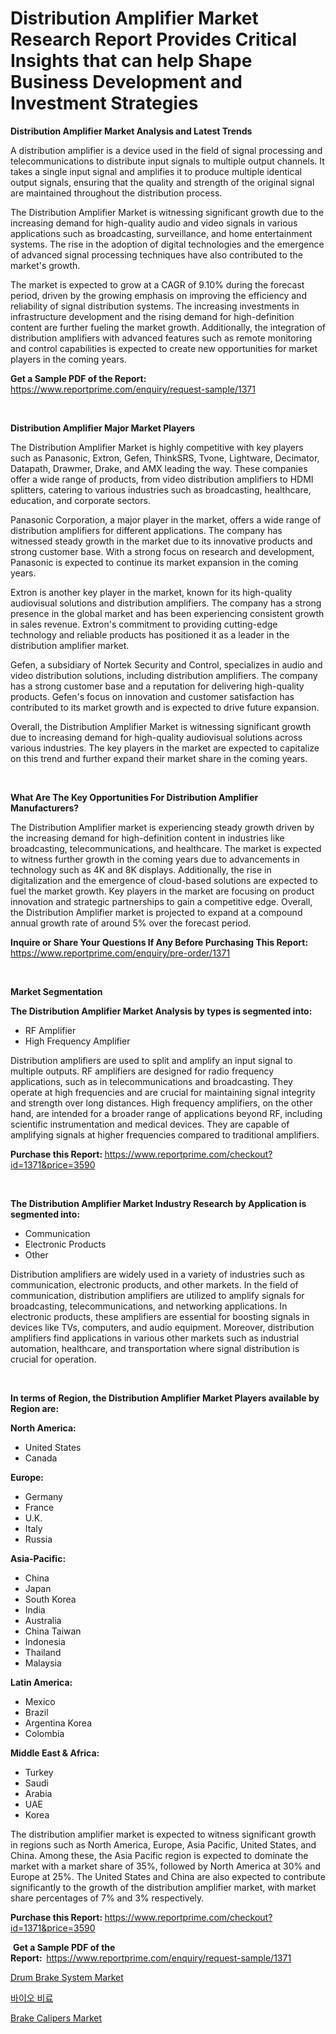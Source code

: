 <p><h1>Distribution Amplifier Market Research Report Provides Critical Insights that can help Shape Business Development and Investment Strategies</h1></p><p><strong>Distribution Amplifier Market Analysis and Latest Trends</strong></p>
<p><p>A distribution amplifier is a device used in the field of signal processing and telecommunications to distribute input signals to multiple output channels. It takes a single input signal and amplifies it to produce multiple identical output signals, ensuring that the quality and strength of the original signal are maintained throughout the distribution process.</p><p>The Distribution Amplifier Market is witnessing significant growth due to the increasing demand for high-quality audio and video signals in various applications such as broadcasting, surveillance, and home entertainment systems. The rise in the adoption of digital technologies and the emergence of advanced signal processing techniques have also contributed to the market's growth.</p><p>The market is expected to grow at a CAGR of 9.10% during the forecast period, driven by the growing emphasis on improving the efficiency and reliability of signal distribution systems. The increasing investments in infrastructure development and the rising demand for high-definition content are further fueling the market growth. Additionally, the integration of distribution amplifiers with advanced features such as remote monitoring and control capabilities is expected to create new opportunities for market players in the coming years.</p></p>
<p><strong>Get a Sample PDF of the Report:&nbsp;</strong> <a href="https://www.reportprime.com/enquiry/request-sample/1371">https://www.reportprime.com/enquiry/request-sample/1371</a></p>
<p>&nbsp;</p>
<p><strong>Distribution Amplifier Major Market Players</strong></p>
<p><p>The Distribution Amplifier Market is highly competitive with key players such as Panasonic, Extron, Gefen, ThinkSRS, Tvone, Lightware, Decimator, Datapath, Drawmer, Drake, and AMX leading the way. These companies offer a wide range of products, from video distribution amplifiers to HDMI splitters, catering to various industries such as broadcasting, healthcare, education, and corporate sectors.</p><p>Panasonic Corporation, a major player in the market, offers a wide range of distribution amplifiers for different applications. The company has witnessed steady growth in the market due to its innovative products and strong customer base. With a strong focus on research and development, Panasonic is expected to continue its market expansion in the coming years.</p><p>Extron is another key player in the market, known for its high-quality audiovisual solutions and distribution amplifiers. The company has a strong presence in the global market and has been experiencing consistent growth in sales revenue. Extron's commitment to providing cutting-edge technology and reliable products has positioned it as a leader in the distribution amplifier market.</p><p>Gefen, a subsidiary of Nortek Security and Control, specializes in audio and video distribution solutions, including distribution amplifiers. The company has a strong customer base and a reputation for delivering high-quality products. Gefen's focus on innovation and customer satisfaction has contributed to its market growth and is expected to drive future expansion.</p><p>Overall, the Distribution Amplifier Market is witnessing significant growth due to increasing demand for high-quality audiovisual solutions across various industries. The key players in the market are expected to capitalize on this trend and further expand their market share in the coming years.</p></p>
<p>&nbsp;</p>
<p><strong>What Are The Key Opportunities For Distribution Amplifier Manufacturers?</strong></p>
<p><p>The Distribution Amplifier market is experiencing steady growth driven by the increasing demand for high-definition content in industries like broadcasting, telecommunications, and healthcare. The market is expected to witness further growth in the coming years due to advancements in technology such as 4K and 8K displays. Additionally, the rise in digitalization and the emergence of cloud-based solutions are expected to fuel the market growth. Key players in the market are focusing on product innovation and strategic partnerships to gain a competitive edge. Overall, the Distribution Amplifier market is projected to expand at a compound annual growth rate of around 5% over the forecast period.</p></p>
<p><strong>Inquire or Share Your Questions If Any Before Purchasing This Report:</strong> <a href="https://www.reportprime.com/enquiry/pre-order/1371">https://www.reportprime.com/enquiry/pre-order/1371</a></p>
<p>&nbsp;</p>
<p><strong>Market Segmentation</strong></p>
<p><strong>The Distribution Amplifier Market Analysis by types is segmented into:</strong></p>
<p><ul><li>RF Amplifier</li><li>High Frequency Amplifier</li></ul></p>
<p><p>Distribution amplifiers are used to split and amplify an input signal to multiple outputs. RF amplifiers are designed for radio frequency applications, such as in telecommunications and broadcasting. They operate at high frequencies and are crucial for maintaining signal integrity and strength over long distances. High frequency amplifiers, on the other hand, are intended for a broader range of applications beyond RF, including scientific instrumentation and medical devices. They are capable of amplifying signals at higher frequencies compared to traditional amplifiers.</p></p>
<p><strong>Purchase this Report:&nbsp;</strong><a href="https://www.reportprime.com/checkout?id=1371&price=3590">https://www.reportprime.com/checkout?id=1371&price=3590</a></p>
<p>&nbsp;</p>
<p><strong>The Distribution Amplifier Market Industry Research by Application is segmented into:</strong></p>
<p><ul><li>Communication</li><li>Electronic Products</li><li>Other</li></ul></p>
<p><p>Distribution amplifiers are widely used in a variety of industries such as communication, electronic products, and other markets. In the field of communication, distribution amplifiers are utilized to amplify signals for broadcasting, telecommunications, and networking applications. In electronic products, these amplifiers are essential for boosting signals in devices like TVs, computers, and audio equipment. Moreover, distribution amplifiers find applications in various other markets such as industrial automation, healthcare, and transportation where signal distribution is crucial for operation.</p></p>
<p>&nbsp;</p>
<p><strong>In terms of Region, the Distribution Amplifier Market Players available by Region are:</strong></p>
<p>
    <p> <strong> North America: </strong>
        <ul>
            <li>United States</li>
            <li>Canada</li>
        </ul>
        </p> 
    <p> <strong> Europe: </strong>
        <ul>
            <li>Germany</li>
            <li>France</li>
            <li>U.K.</li>
            <li>Italy</li>
            <li>Russia</li>
        </ul>
        </p> 
    <p> <strong> Asia-Pacific: </strong>
        <ul>
            <li>China</li>
            <li>Japan</li>
            <li>South Korea</li>
            <li>India</li>
            <li>Australia</li>
            <li>China Taiwan</li>
            <li>Indonesia</li>
            <li>Thailand</li>
            <li>Malaysia</li>
        </ul>
        </p> 
    <p> <strong> Latin America: </strong>
        <ul>
            <li>Mexico</li>
            <li>Brazil</li>
            <li>Argentina Korea</li>
            <li>Colombia</li>
        </ul>
        </p> 
    <p> <strong> Middle East & Africa: </strong>
        <ul>
            <li>Turkey</li>
            <li>Saudi</li>
            <li>Arabia</li>
            <li>UAE</li>
            <li>Korea</li>
        </ul>
    </p>
    </p>
<p><p>The distribution amplifier market is expected to witness significant growth in regions such as North America, Europe, Asia Pacific, United States, and China. Among these, the Asia Pacific region is expected to dominate the market with a market share of 35%, followed by North America at 30% and Europe at 25%. The United States and China are also expected to contribute significantly to the growth of the distribution amplifier market, with market share percentages of 7% and 3% respectively.</p></p>
<p><strong>Purchase this Report: </strong><a href="https://www.reportprime.com/checkout?id=1371&price=3590">https://www.reportprime.com/checkout?id=1371&price=3590</a></p>
<p>&nbsp;<strong>Get a Sample PDF of the Report:&nbsp;&nbsp;</strong><a href="https://www.reportprime.com/enquiry/request-sample/1371">https://www.reportprime.com/enquiry/request-sample/1371</a></p>
<p><strong></strong></p>
<p><p><a href="https://issuu.com/reportprime-2/docs/drum-brake-system-market-size-2030.pptx">Drum Brake System Market</a></p><p><a href="https://github.com/royErdmtyan906778/Market-Research-Report-List-1/blob/main/11490878562.md">바이오 비료</a></p><p><a href="https://issuu.com/reportprime-2/docs/brake-calipers-market-size-2030.pptx">Brake Calipers Market</a></p></p>